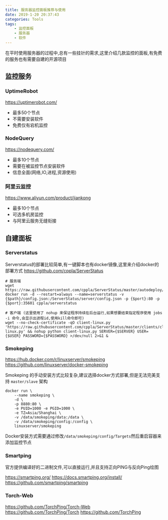 ```yaml
---
title: 服务器监控面板推荐与使用
date: 2019-1-20 20:37:43
categories: Tools
tags:
    - 监控面板
    - 服务器
    - 软件
---
```


在平时使用服务器的过程中,总有一些挂针的需求,这里介绍几款监控的面板,有免费的服务也有需要自建的开源项目

<!--more-->

## 监控服务

### UptimeRobot

https://uptimerobot.com/

- 最多50个节点
- 不需要安装软件
- 免费仅有宕机监控

### NodeQuery

https://nodequery.com/

- 最多10个节点
- 需要在被监控节点安装软件
- 信息全面(网络,IO,进程,资源使用)

### 阿里云监控

https://www.aliyun.com/product/jiankong

- 最多10个节点
- 可选多机房监控
- 与阿里云服务无缝衔接

## 自建面板

### Serverstatus

Serverstatus的部署比较简单,有一键脚本也有docker镜像,这里来介绍docker的部署方式
https://github.com/cppla/ServerStatus

```
# 服务端
wget https://raw.githubusercontent.com/cppla/ServerStatus/master/autodeploy/config.json
docker run -d --restart=always --name=serverstatus -v {$path}/config.json:/ServerStatus/server/config.json -p {$port}:80 -p {$port}:35601 cppla/serverstatus
```

```
# 客户端 (这里使用了 nohup 来保证程序持续在后台运行,如果想要结束指定程序使用 jobs -i 命令,会显示出进程id,使用kill命令即可)
wget --no-check-certificate -qO client-linux.py 'https://raw.githubusercontent.com/cppla/ServerStatus/master/clients/client-linux.py' && nohup python client-linux.py SERVER={$SERVER} USER={$USER} PASSWORD={$PASSWORD} >/dev/null 2>&1 &

```

### Smokeping

https://hub.docker.com/r/linuxserver/smokeping
https://github.com/linuxserver/docker-smokeping

Smokeping 的手动安装方式比较复杂,建议选择docker方式部署,但是无法完美支持 ``master/slave`` 架构

```
docker run \
    --name smokeping \
    -d \
    -p 8880:80 \
    -e PUID=1000 -e PGID=1000 \
    -e TZ=Asia/Shanghai \
    -v /data/smokeping/data:/data \
    -v /data/smokeping/config:/config \
    linuxserver/smokeping
```
Docker安装方式需要通过修改``/data/smokeping/config/Targets``然后重启容器来添加监控节点
### Smartping

官方提供编译好的二进制文件,可以直接运行,并且支持正向PING与反向Ping绘图

https://smartping.org/
https://docs.smartping.org/install/
https://github.com/smartping/smartping

### Torch-Web

https://github.com/TorchPing/Torch-Web
https://github.com/TorchPing/Torch
https://github.com/TorchPing